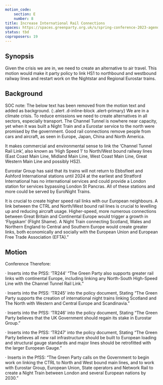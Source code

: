```yaml
---
motion_code:
	section: E
	number: 8
title: Increase International Rail Connections
spaces: https://spaces.greenparty.org.uk/s/spring-conference-2023-agenda-forum/?contentId=120296
status: tbd
coproposers: 19
---
```

## Synopsis
Given the crisis we are in, we need to create an alternative to air travel. This motion would make it party policy to link HS1 to northbound and westbound railway lines and restart work on the Nightstar and Regional Eurostar trains.

## Background
SOC note: The below text has been removed from the motion text and added as background.
{:.alert .d-inline-block .alert-primary}
We are in a climate crisis. To reduce emissions we need to create alternatives in all sectors, especially transport. The Channel Tunnel is nowhere near capacity, yet when it was built a Night Train and a Eurostar service to the north were promised by the government. Good rail connections remove people from cars and aircraft, as seen in Europe, Japan, China and North America.

It makes commercial and environmental sense to link the ‘Channel Tunnel Rail Link’, also known as ‘High Speed 1’ to North/West bound railway lines (East Coast Main Line, Midland Main Line, West Coast Main Line, Great Western Main Line and possibly HS2).

Eurostar Group has said that its trains will not return to Ebbsfleet and Ashford International stations until 2024 at the earliest and Stratford International has no international services and could provide a London station for services bypassing London St Pancras. All of these stations and more could be served by EuroNight Trains.

It is crucial to create higher speed rail links with our European neighbours. A link between the CTRL and North/West bound rail lines is crucial to levelling up and reducing aircraft usage. Higher-speed, more numerous connections between Great Britain and Continental Europe would trigger a growth in ‘Flygskam’ (Flight Shame). A Night Train connecting Scotland, Wales and Northern England to Central and Southern Europe would create greater links, both economically and socially with the European Union and European Free Trade Association (EFTA).”

## Motion
Conference Therefore:

·       Inserts into the PfSS: ‘TR244’ “The Green Party also supports greater rail links with continental Europe, including linking any North-South High-Speed Line with the Channel Tunnel Rail Link.”

·       Inserts into the PfSS: ‘TR245’ into the policy document, Stating “The Green Party supports the creation of international night trains linking Scotland and The North with Western and Central Europe and Scandinavia.”

·       Inserts into the PfSS: ‘TR246’ into the policy document, Stating “The Green Party believes that the UK Government should regain its stake in Eurostar Group.”

·       Inserts into the PfSS: ‘TR247’ into the policy document, Stating “The Green Party believes all new rail infrastructure should be built to European loading and structural gauge standards and major lines should be retrofitted with the larger European Gauge.”

·       Inserts in the PfSS: “The Green Party calls on the Government to begin work on linking the CTRL to North and West bound main lines, and to work with Eurostar Group, European Union, State operators and Network Rail to create a Night Train between London and several European nations by 2030.”
